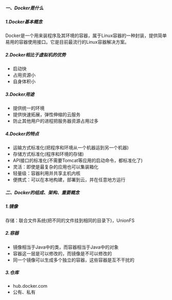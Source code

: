 ##### 一、Docker是什么

##### 1.Docker基本概念

Docker是一个用来装程序及其环境的容器，属于Linux容器的一种封装，提供简单易用的容器使用接口。它是目前最流行的Linux容器解决方案。

##### 2.Docker相比于虚拟机的优势

* 启动快
* 占用资源小
* 自身体积小

##### 3.Docker用途

* 提供统一的环境
* 提供快速拓展，弹性伸缩的云服务
* 防止其他用户的进程把服务器资源占用过多

##### 4.Docker的特点

* 运输方式标准化(把程序和环境从一个机器运到另一个机器)
* 存储方式标准化(程序和环境的存储)
* API接口的标准化(不需要Tomcat等应用的启动命令，都标准化了)
* 灵活：即使是最复杂的应用也可以集装箱化
* 轻量级：容器利用并共享主机内核
* 便携式：可以在本地构建，部署到云，并在任意地方运行

##### 二、Docker的组成、架构、重要概念

##### 1.镜像

存储：联合文件系统(把不同的文件挂到相同的目录下)，UnionFS

##### 2.容器

* 镜像相当于Java中的类，而容器相当于Java中的对象
* 容器这一层是可以修改的，而镜像是不可以修改的
* 同一个镜像可以生成多个独立的容器，这些容器是互不干扰的

##### 3.仓库

* hub.docker.com
* 公有、私有

